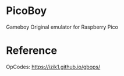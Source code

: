 # PicoBoy
Gameboy Original emulator for Raspberry Pico



# Reference 
OpCodes: https://izik1.github.io/gbops/
